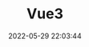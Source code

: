 ---
pageComponent:
	name: Catalogue
	data:
		key:01.前端\02.Vue\02.Vue3
		description:Vue3
date : 2022-05-29 22:03:44
title: Vue3
permalink: /Vue3/
---